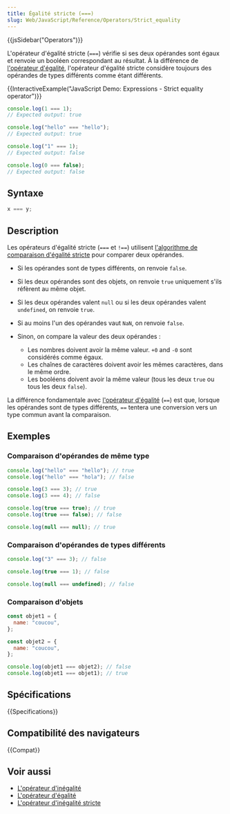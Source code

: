 ```yaml
---
title: Égalité stricte (===)
slug: Web/JavaScript/Reference/Operators/Strict_equality
---
```


{{jsSidebar("Operators")}}

L'opérateur d'égalité stricte (`===`) vérifie si ses deux opérandes sont égaux et renvoie un booléen correspondant au résultat. À la différence de [l'opérateur d'égalité](/fr/docs/Web/JavaScript/Reference/Operators/Equality), l'opérateur d'égalité stricte considère toujours des opérandes de types différents comme étant différents.

{{InteractiveExample("JavaScript Demo: Expressions - Strict equality operator")}}

```js interactive-example
console.log(1 === 1);
// Expected output: true

console.log("hello" === "hello");
// Expected output: true

console.log("1" === 1);
// Expected output: false

console.log(0 === false);
// Expected output: false
```

## Syntaxe

```js
x === y;
```

## Description

Les opérateurs d'égalité stricte (`===` et `!==`) utilisent [l'algorithme de comparaison d'égalité stricte](https://www.ecma-international.org/ecma-262/5.1/#sec-11.9.6) pour comparer deux opérandes.

- Si les opérandes sont de types différents, on renvoie `false`.
- Si les deux opérandes sont des objets, on renvoie `true` uniquement s'ils réfèrent au même objet.
- Si les deux opérandes valent `null` ou si les deux opérandes valent `undefined`, on renvoie `true`.
- Si au moins l'un des opérandes vaut `NaN`, on renvoie `false`.
- Sinon, on compare la valeur des deux opérandes :

  - Les nombres doivent avoir la même valeur. `+0` and `-0` sont considérés comme égaux.
  - Les chaînes de caractères doivent avoir les mêmes caractères, dans le même ordre.
  - Les booléens doivent avoir la même valeur (tous les deux `true` ou tous les deux `false`).

La différence fondamentale avec [l'opérateur d'égalité](/fr/docs/Web/JavaScript/Reference/Operators/Equality) (`==`) est que, lorsque les opérandes sont de types différents, `==` tentera une conversion vers un type commun avant la comparaison.

## Exemples

### Comparaison d'opérandes de même type

```js
console.log("hello" === "hello"); // true
console.log("hello" === "hola"); // false

console.log(3 === 3); // true
console.log(3 === 4); // false

console.log(true === true); // true
console.log(true === false); // false

console.log(null === null); // true
```

### Comparaison d'opérandes de types différents

```js
console.log("3" === 3); // false

console.log(true === 1); // false

console.log(null === undefined); // false
```

### Comparaison d'objets

```js
const objet1 = {
  name: "coucou",
};

const objet2 = {
  name: "coucou",
};

console.log(objet1 === objet2); // false
console.log(objet1 === objet1); // true
```

## Spécifications

{{Specifications}}

## Compatibilité des navigateurs

{{Compat}}

## Voir aussi

- [L'opérateur d'inégalité](/fr/docs/Web/JavaScript/Reference/Operators/Inequality)
- [L'opérateur d'égalité](/fr/docs/Web/JavaScript/Reference/Operators/Equality)
- [L'opérateur d'inégalité stricte](/fr/docs/Web/JavaScript/Reference/Operators/Strict_inequality)
